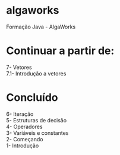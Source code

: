 # algaworks
Formação Java - AlgaWorks

# Continuar a partir de:
7- Vetores<br>
7.1- Introdução a vetores<br> 

# Concluído
6- Iteração<br>
5- Estruturas de decisão<br>
4- Operadores<br>
3- Variáveis e constantes<br>
2- Começando<br>
1- Introdução<br>